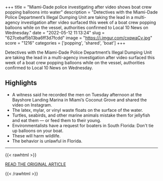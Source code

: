 +++
title = "Miami-Dade police investigating after video shows boat crew popping balloons into water"
description = "Detectives with the Miami-Dade Police Department’s Illegal Dumping Unit are taking the lead in a multi-agency investigation after video surfaced this week of a boat crew popping balloons while on the vessel, authorities confirmed to Local 10 News on Wednesday."
date = "2022-05-12 11:13:24"
slug = "627cebaf5b13ba6ff3d7fcdd"
image = "https://i.imgur.com/cxqwaCv.jpg"
score = "1216"
categories = ['popping', 'shared', 'boat']
+++

Detectives with the Miami-Dade Police Department’s Illegal Dumping Unit are taking the lead in a multi-agency investigation after video surfaced this week of a boat crew popping balloons while on the vessel, authorities confirmed to Local 10 News on Wednesday.

## Highlights

- A witness said he recorded the men on Tuesday afternoon at the Bayshore Landing Marina in Miami’s Coconut Grove and shared the video on Instagram.
- The latex, mylar, or vinyl waste floats on the surface of the water.
- Turtles, seabirds, and other marine animals mistake them for jellyfish and eat them — or feed them to their young.
- Environmentalists have a request for boaters in South Florida: Don't tie up balloons on your boat.
- These will harm wildlife.
- The behavior is unlawful in Florida.

---

{{< rawhtml >}}
  <p class="article-category">
    <a target="_blank" href="https://www.local10.com/news/local/2022/05/11/miami-dade-police-investigating-after-video-shows-boat-crew-popping-balloons-into-water/">READ THE ORIGINAL ARTICLE</a>
  </p>
{{< /rawhtml >}}
